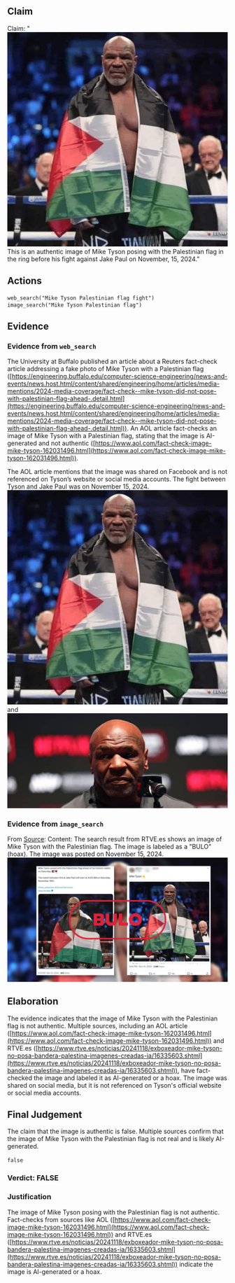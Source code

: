 ## Claim
Claim: "![image 17](media/22.jpg) This is an authentic image of Mike Tyson posing with the Palestinian flag in the ring before his fight against Jake Paul on November, 15, 2024."

## Actions
```
web_search("Mike Tyson Palestinian flag fight")
image_search("Mike Tyson Palestinian flag")
```

## Evidence
### Evidence from `web_search`
The University at Buffalo published an article about a Reuters fact-check article addressing a fake photo of Mike Tyson with a Palestinian flag ([https://engineering.buffalo.edu/computer-science-engineering/news-and-events/news.host.html/content/shared/engineering/home/articles/media-mentions/2024-media-coverage/fact-check--mike-tyson-did-not-pose-with-palestinian-flag-ahead-.detail.html](https://engineering.buffalo.edu/computer-science-engineering/news-and-events/news.host.html/content/shared/engineering/home/articles/media-mentions/2024-media-coverage/fact-check--mike-tyson-did-not-pose-with-palestinian-flag-ahead-.detail.html)). An AOL article fact-checks an image of Mike Tyson with a Palestinian flag, stating that the image is AI-generated and not authentic ([https://www.aol.com/fact-check-image-mike-tyson-162031496.html](https://www.aol.com/fact-check-image-mike-tyson-162031496.html)).

The AOL article mentions that the image was shared on Facebook and is not referenced on Tyson’s website or social media accounts. The fight between Tyson and Jake Paul was on November 15, 2024. ![image 17](media/22.jpg) and ![image 13527](media/2025-08-31_16-24-1756657443-088685.jpg)


### Evidence from `image_search`
From [Source](https://www.rtve.es/noticias/20241118/exboxeador-mike-tyson-no-posa-bandera-palestina-imagenes-creadas-ia/16335603.shtml): 
Content: The search result from RTVE.es shows an image of Mike Tyson with the Palestinian flag. The image is labeled as a "BULO" (hoax). The image was posted on November 15, 2024. ![image 13558](media/2025-08-31_16-24-1756657476-368343.jpg)


## Elaboration
The evidence indicates that the image of Mike Tyson with the Palestinian flag is not authentic. Multiple sources, including an AOL article ([https://www.aol.com/fact-check-image-mike-tyson-162031496.html](https://www.aol.com/fact-check-image-mike-tyson-162031496.html)) and RTVE.es ([https://www.rtve.es/noticias/20241118/exboxeador-mike-tyson-no-posa-bandera-palestina-imagenes-creadas-ia/16335603.shtml](https://www.rtve.es/noticias/20241118/exboxeador-mike-tyson-no-posa-bandera-palestina-imagenes-creadas-ia/16335603.shtml)), have fact-checked the image and labeled it as AI-generated or a hoax. The image was shared on social media, but it is not referenced on Tyson's official website or social media accounts.


## Final Judgement
The claim that the image is authentic is false. Multiple sources confirm that the image of Mike Tyson with the Palestinian flag is not real and is likely AI-generated.

`false`

### Verdict: FALSE

### Justification
The image of Mike Tyson posing with the Palestinian flag is not authentic. Fact-checks from sources like AOL ([https://www.aol.com/fact-check-image-mike-tyson-162031496.html](https://www.aol.com/fact-check-image-mike-tyson-162031496.html)) and RTVE.es ([https://www.rtve.es/noticias/20241118/exboxeador-mike-tyson-no-posa-bandera-palestina-imagenes-creadas-ia/16335603.shtml](https://www.rtve.es/noticias/20241118/exboxeador-mike-tyson-no-posa-bandera-palestina-imagenes-creadas-ia/16335603.shtml)) indicate the image is AI-generated or a hoax.
